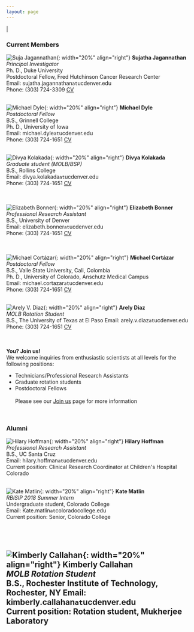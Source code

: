 ```yaml
---
layout: page
---
```

|

### Current Members
      
      
![Suja Jagannathan](/img/SJ_photo_for_flyer.jpg){: width="20%" align="right"}
**Sujatha Jagannathan**  
*Principal Investigator*  
Ph. D., Duke University    
Postdoctoral Fellow, Fred Hutchinson Cancer Research Center  
Email: sujatha.jagannathan`at`ucdenver.edu  
Phone: (303) 724-3309
<a href="/docs/jagannathan-cv.pdf">CV</a>&nbsp;
<a href="http://scholar.google.com/citations?user=AhRVE-MAAAAJ" target="new"><i class="ai ai-google-scholar-square ai-fw"></i></a>&nbsp; 
<a href="http://twitter.com/RNA_biologist" target="new"><i class="fa fa-twitter fa-fw"></i></a>  
<br />

![Michael Dyle](/img/mike-dyle.JPG){: width="20%" align="right"}
**Michael Dyle**  
*Postdoctoral Fellow*  
B.S., Grinnell College  
Ph. D., University of Iowa  
Email: michael.dyle`at`ucdenver.edu  
Phone: (303) 724-1651
<a href="/docs/dyle-resume.pdf">CV</a>&nbsp;  
<br />

![Divya Kolakada](/img/divya-kolakada.jpg){: width="20%" align="right"}
**Divya Kolakada**  
*Graduate student (MOLB/BSP)*  
B.S., Rollins College   
Email: divya.kolakada`at`ucdenver.edu  
Phone: (303) 724-1651
<a href="/docs/kolakada_resume.pdf">CV</a>&nbsp;  
<br />
<br />

![Elizabeth Bonner](/img/elizabeth-bonner.jpg){: width="20%" align="right"}
**Elizabeth Bonner**  
*Professional Research Assistant*  
B.S., University of Denver    
Email: elizabeth.bonner`at`ucdenver.edu  
Phone: (303) 724-1651
<a href="/docs/bonner-resume.pdf">CV</a>&nbsp;  
<br />
<br />

![Michael Cortázar](/img/cortazar.png){: width="20%" align="right"}
**Michael Cortázar**  
*Postdoctoral Fellow*  
B.S., Valle State University, Cali, Colombia  
Ph. D., University of Colorado, Anschutz Medical Campus  
Email: michael.cortazar`at`ucdenver.edu  
Phone: (303) 724-1651
<a href="/docs/cortazar-resume.pdf">CV</a>&nbsp;  
<br />

![Arely V. Diaz](/img/diaz.jpg){: width="20%" align="right"}
**Arely Diaz**  
*MOLB Rotation Student*  
B.S., The University of Texas at El Paso 
Email: arely.v.diaz`at`ucdenver.edu  
Phone: (303) 724-1651
<a href="/docs/diaz-cv.pdf">CV</a>&nbsp;  
<br />
<br />


**You? Join us!**  
We welcome inquiries from enthusiastic scientists at all levels for the following positions:
- Technicians/Professional Research Assistants  
- Graduate rotation students
- Postdoctoral Fellows  
<br>Please see our [Join us](https://jagannathan-lab.github.io/joinus/) page for more information  
<br />

### Alumni
![Hilary Hoffman](/img/hilary-hoffman.jpg){: width="20%" align="right"}
**Hilary Hoffman**  
*Professional Research Assistant*  
B.S., UC Santa Cruz    
Email: hilary.hoffman`at`ucdenver.edu  
Current position: Clinical Research Coordinator at Children's Hospital Colorado
<br />
<br />  

![Kate Matlin](/img/kate-matlin.jpeg){: width="20%" align="right"}
**Kate Matlin**  
*RBISIP 2018 Summer Intern*  
Undergraduate student, Colorado College  
Email: Kate.matlin`at`coloradocollege.edu  
Current position: Senior, Colorado College  
<br />
<br />
<br />

![Kimberly Callahan](/img/callahan.jpeg){: width="20%" align="right"}
**Kimberly Callahan**  
*MOLB Rotation Student*  
B.S., Rochester Institute of Technology, Rochester, NY 
Email: kimberly.callahan`at`ucdenver.edu  
Current position: Rotation student, Mukherjee Laboratory
<br />
<br />
---
